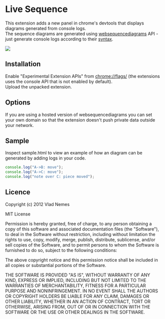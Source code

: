 Live Sequence
=============

This extension adds a new panel in chrome's devtools that displays diagrams generated from console logs.  
The sequence diagrams are generated using [websequencediagrams](http://www.websequencediagrams.com) API - just generate console logs according to their [syntax](http://www.websequencediagrams.com/examples.html).

![](https://s3.amazonaws.com/shareassets/live-sequence/screenshot.png)

## Installation

Enable "Experimental Extension APIs" from [chrome://flags/](chrome://flags/) (the extensions uses the console API that is not enabled by default).  
Upload the unpacked extension.

## Options
If you are using a hosted version of websequencediagrams you can set your own domain so that the extension doesn't push private data outside your network.  

## Sample
Inspect sample.html to view an example of how an diagram can be generated by adding logs in your code.

```Javascript
console.log("A->B: move");
console.log("A->C: move");
console.log("note over C: piece moved");
```

## Licence

Copyright (c) 2012 Vlad Nemes

MIT License

Permission is hereby granted, free of charge, to any person obtaining
a copy of this software and associated documentation files (the
"Software"), to deal in the Software without restriction, including
without limitation the rights to use, copy, modify, merge, publish,
distribute, sublicense, and/or sell copies of the Software, and to
permit persons to whom the Software is furnished to do so, subject to
the following conditions:

The above copyright notice and this permission notice shall be
included in all copies or substantial portions of the Software.

THE SOFTWARE IS PROVIDED "AS IS", WITHOUT WARRANTY OF ANY KIND,
EXPRESS OR IMPLIED, INCLUDING BUT NOT LIMITED TO THE WARRANTIES OF
MERCHANTABILITY, FITNESS FOR A PARTICULAR PURPOSE AND
NONINFRINGEMENT. IN NO EVENT SHALL THE AUTHORS OR COPYRIGHT HOLDERS BE
LIABLE FOR ANY CLAIM, DAMAGES OR OTHER LIABILITY, WHETHER IN AN ACTION
OF CONTRACT, TORT OR OTHERWISE, ARISING FROM, OUT OF OR IN CONNECTION
WITH THE SOFTWARE OR THE USE OR OTHER DEALINGS IN THE SOFTWARE.

